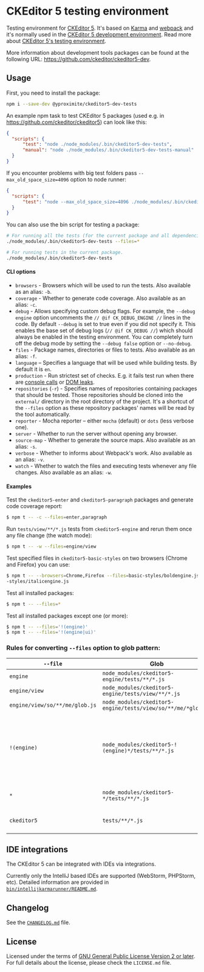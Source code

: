 CKEditor 5 testing environment
==============================

Testing environment for [CKEditor 5](https://ckeditor.com). It's based on [Karma](https://karma-runner.github.io/) and [webpack](https://webpack.github.io/) and it's normally used in the [CKEditor 5 development environment](https://github.com/ckeditor/ckeditor5). Read more about [CKEditor 5's testing environment](https://docs.ckeditor.com/ckeditor5/latest/framework/guides/contributing/testing-environment.html).

More information about development tools packages can be found at the following URL: <https://github.com/ckeditor/ckeditor5-dev>.

## Usage

First, you need to install the package:

```bash
npm i --save-dev @yproximite/ckeditor5-dev-tests
```

An example npm task to test CKEditor 5 packages (used e.g. in https://github.com/ckeditor/ckeditor5) can look like this:

```json
{
  "scripts": {
      "test": "node ./node_modules/.bin/ckeditor5-dev-tests",
      "manual": "node ./node_modules/.bin/ckeditor5-dev-tests-manual"
  }
}
```

If you encounter problems with big test folders pass `--max_old_space_size=4096` option to node runner:

```json
{
  "scripts": {
      "test": "node --max_old_space_size=4096 ./node_modules/.bin/ckeditor5-dev-tests"
  }
}
```

You can also use the bin script for testing a package:

```bash
# For running all the tests (for the current package and all dependencies).
./node_modules/.bin/ckeditor5-dev-tests --files=*

# For running tests in the current package.
./node_modules/.bin/ckeditor5-dev-tests
```

#### CLI options

* `browsers` - Browsers which will be used to run the tests. Also available as an alias: `-b`.
* `coverage` - Whether to generate code coverage. Also available as an alias: `-c`.
* `debug` - Allows specifying custom debug flags. For example, the `--debug engine` option uncomments the `// @if CK_DEBUG_ENGINE //` lines in the code. By default `--debug` is set to true even if you did not specify it. This enables the base set of debug logs (`// @if CK_DEBUG //`) which should always be enabled in the testing environment. You can completely turn off the debug mode by setting the `--debug false` option or `--no-debug`.
* `files` - Package names, directories or files to tests. Also available as an alias: `-f`.
* `language` – Specifies a language that will be used while building tests. By default it is `en`.
* `production` - Run strictest set of checks. E.g. it fails test run when there are [console calls](https://github.com/ckeditor/ckeditor5/issues/1996) or [DOM leaks](https://github.com/ckeditor/ckeditor5/issues/6002).
* `repositories` (`-r`) - Specifies names of repositories containing packages that should be tested. Those repositories should be cloned into the `external/` directory in the root directory of the project. It's a shortcut of the `--files` option as these repository packages' names will be read by the tool automatically.
* `reporter` - Mocha reporter – either `mocha` (default) or `dots` (less verbose one).
* `server` - Whether to run the server without opening any browser.
* `source-map` - Whether to generate the source maps. Also available as an alias: `-s`.
* `verbose` - Whether to informs about Webpack's work. Also available as an alias: `-v`.
* `watch` - Whether to watch the files and executing tests whenever any file changes. Also available as an alias: `-w`.

#### Examples

Test the `ckeditor5-enter` and `ckeditor5-paragraph` packages and generate code coverage report:

```bash
$ npm t -- -c --files=enter,paragraph
```

Run `tests/view/**/*.js` tests from `ckeditor5-engine` and rerun them once any file change (the watch mode):

```bash
$ npm t -- -w --files=engine/view
```

Test specified files in `ckeditor5-basic-styles` on two browsers (Chrome and Firefox) you can use:

```bash
$ npm t -- --browsers=Chrome,Firefox --files=basic-styles/boldengine.js,basic
-styles/italicengine.js
```

Test all installed packages:

```bash
$ npm t -- --files=*
```

Test all installed packages except one (or more):

```bash
$ npm t -- --files='!(engine)'
$ npm t -- --files='!(engine|ui)'
```

### Rules for converting `--files` option to glob pattern:

| `--file` | Glob | Description |
|----------|------|-------------|
| `engine` | `node_modules/ckeditor5-engine/tests/**/*.js` | |
| `engine/view` | `node_modules/ckeditor5-engine/tests/view/**/*.js` | |
| `engine/view/so/**/me/glob.js` | `node_modules/ckeditor5-engine/tests/view/so/**/me/*glob.js` | |
| `!(engine)` | `node_modules/ckeditor5-!(engine)*/tests/**/*.js` | all tests except of given package(s) – works with multiple names `!(engine|ui|utils)` |
| `*` | `node_modules/ckeditor5-*/tests/**/*.js` | all installed package's tests |
| `ckeditor5` | `tests/**/*.js` | tests from the main repository |

## IDE integrations

The CKEditor 5 can be integrated with IDEs via integrations.

Currently only the IntelliJ based IDEs are supported (WebStorm, PHPStorm, etc). Detailed information are provided in [`bin/intellijkarmarunner/README.md`](./bin/intellijkarmarunner/README.md).

## Changelog

See the [`CHANGELOG.md`](https://github.com/ckeditor/ckeditor5-dev/blob/master/packages/ckeditor5-dev-tests/CHANGELOG.md) file.

## License

Licensed under the terms of [GNU General Public License Version 2 or later](http://www.gnu.org/licenses/gpl.html). For full details about the license, please check the `LICENSE.md` file.

